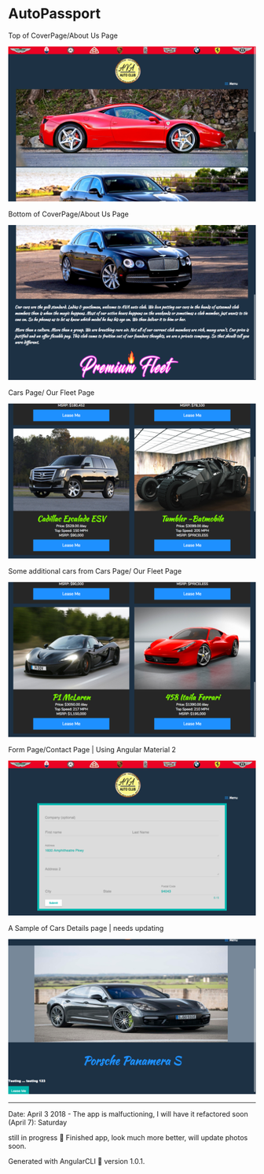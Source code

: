 # AutoPassport

Top of CoverPage/About Us Page

![demopic](src/assets/nubb.png)

Bottom of CoverPage/About Us Page

![demopic](src/assets/nucc.png)

Cars Page/ Our Fleet Page

![demopic](src/assets/nudd.png)

Some additional cars from Cars Page/ Our Fleet Page

![demopic](src/assets/nuff.png)

Form Page/Contact Page | Using Angular Material 2

![demopic](src/assets/nuaa.png)

A Sample of Cars Details page | needs updating

![demopic](src/assets/nuzz.png)


--------
Date: April 3 2018 - The app is malfuctioning, I will have it refactored soon (April 7): Saturday

still in progress :construction: Finished app, look much more better, will update photos soon.  

Generated with AngularCLI :yellow_heart: version 1.0.1.

